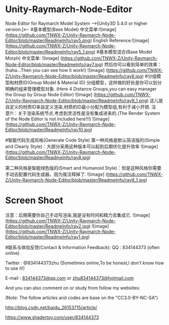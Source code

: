 # Unity-Raymarch-Node-Editor
Node Editor for Raymarch Model System -->[Unity3D 5.4.0 or higher version.]<--
#基本模型(Base Model)
中文菜单:![image] (https://github.com/TNWX-Z/Unity-Raymarch-Node-Editor/blob/master/ReadmeInfo/ray5.png)
English Reference:![image] (https://github.com/TNWX-Z/Unity-Raymarch-Node-Editor/blob/master/ReadmeInfo/ray5_1.png)
#基本模型混合(Base Model Morph)
中文菜单:
![image] (https://github.com/TNWX-Z/Unity-Raymarch-Node-Editor/blob/master/ReadmeInfo/ray7.jpg)
然后你可以看到简单的效果：(haha...Then you can see how it work!)
![image] (https://github.com/TNWX-Z/Unity-Raymarch-Node-Editor/blob/master/ReadmeInfo/ray6.jpg)
#分组模型和材质ID(Group Model & Material ID)
分组模型，这样做的好处是你可以划分明确的组来管理模型对象.
(Here 4 Distance Groups,you can easy manager the Group by Group Node Editor)
![image] (https://github.com/TNWX-Z/Unity-Raymarch-Node-Editor/blob/master/ReadmeInfo/ray9_1.png)
这儿是自定义的材质ID来自定义渲染,材质的ID最小分配为模型组,有利于减小开销.
注意!!!：关于渲染系统节点,考虑到灵活性是没有集成进来的.(The Render System of the Node Editor is not included here!!!)
![image] (https://github.com/TNWX-Z/Unity-Raymarch-Node-Editor/blob/master/ReadmeInfo/ray10.jpg)

#智能代码生成风格(Generate Code Style)
第一种风格是默认简洁版的(Simple and Clearly Style)：大部分采用这种版本可以起到后期优化提升效率
![image] (https://github.com/TNWX-Z/Unity-Raymarch-Node-Editor/blob/master/ReadmeInfo/ray8.jpg)

第二种风格是智能绿色版的(Smart and Humanoid Style)：但是这种风格你需要手动去配置代码生成器，因为我注释掉了.
![image] (https://github.com/TNWX-Z/Unity-Raymarch-Node-Editor/blob/master/ReadmeInfo/ray8_1.jpg)

# Screen Shoot
注意：后期需要你自己手动写渲染,我是没有时间和精力去集成它.
![image] (https://github.com/TNWX-Z/Unity-Raymarch-Node-Editor/blob/master/ReadmeInfo/ray2.jpg)
![image] (https://github.com/TNWX-Z/Unity-Raymarch-Node-Editor/blob/master/ReadmeInfo/ray1.jpg)

#联系与体验反馈(Contact & Information Feedback):
QQ : 834144373 (often online)

Twitter : @834144373zhu (Sometimes online,To be honest,I don't know how to use it!)

E-mail : 834144373@qq.com or zhu834144373@hotmail.com

And you can also comment on or study from follow my websites:

(Note: The follow articles and codes are base on the "CC3.0-BY-NC-SA")

http://blog.csdn.net/baidu_26153715/article/ 

https://www.shadertoy.com/user/834144373
